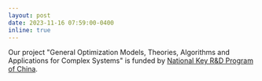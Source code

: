 ```yaml
---
layout: post
date: 2023-11-16 07:59:00-0400
inline: true
---
```


<!-- Our paper "[Mixed-integer linear optimization for full truckload pickup and delivery](http://www.optimization-online.org/DB_HTML/2021/03/8309.html)" is now accepted by Optimization Letters. -->

Our project "General Optimization Models, Theories, Algorithms and Applications for Complex Systems" is funded by [National Key R&D Program of China](https://service.most.gov.cn/).